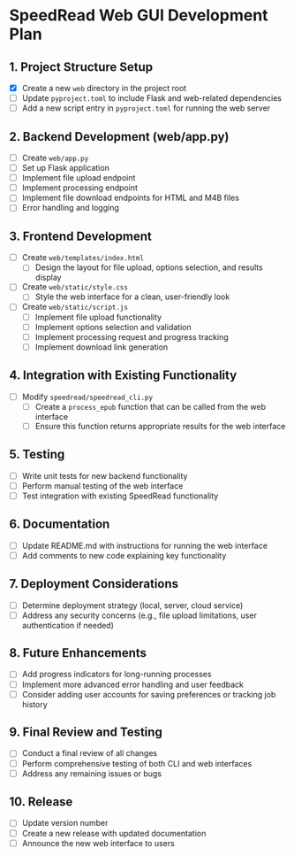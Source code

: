 # SpeedRead Web GUI Development Plan

## 1. Project Structure Setup
- [x] Create a new `web` directory in the project root
- [ ] Update `pyproject.toml` to include Flask and web-related dependencies
- [ ] Add a new script entry in `pyproject.toml` for running the web server

## 2. Backend Development (web/app.py)
- [ ] Create `web/app.py`
- [ ] Set up Flask application
- [ ] Implement file upload endpoint
- [ ] Implement processing endpoint
- [ ] Implement file download endpoints for HTML and M4B files
- [ ] Error handling and logging

## 3. Frontend Development
- [ ] Create `web/templates/index.html`
  - [ ] Design the layout for file upload, options selection, and results display
- [ ] Create `web/static/style.css`
  - [ ] Style the web interface for a clean, user-friendly look
- [ ] Create `web/static/script.js`
  - [ ] Implement file upload functionality
  - [ ] Implement options selection and validation
  - [ ] Implement processing request and progress tracking
  - [ ] Implement download link generation

## 4. Integration with Existing Functionality
- [ ] Modify `speedread/speedread_cli.py`
  - [ ] Create a `process_epub` function that can be called from the web interface
  - [ ] Ensure this function returns appropriate results for the web interface

## 5. Testing
- [ ] Write unit tests for new backend functionality
- [ ] Perform manual testing of the web interface
- [ ] Test integration with existing SpeedRead functionality

## 6. Documentation
- [ ] Update README.md with instructions for running the web interface
- [ ] Add comments to new code explaining key functionality

## 7. Deployment Considerations
- [ ] Determine deployment strategy (local, server, cloud service)
- [ ] Address any security concerns (e.g., file upload limitations, user authentication if needed)

## 8. Future Enhancements
- [ ] Add progress indicators for long-running processes
- [ ] Implement more advanced error handling and user feedback
- [ ] Consider adding user accounts for saving preferences or tracking job history

## 9. Final Review and Testing
- [ ] Conduct a final review of all changes
- [ ] Perform comprehensive testing of both CLI and web interfaces
- [ ] Address any remaining issues or bugs

## 10. Release
- [ ] Update version number
- [ ] Create a new release with updated documentation
- [ ] Announce the new web interface to users
